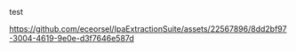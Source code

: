 test

https://github.com/eceorsel/IpaExtractionSuite/assets/22567896/8dd2bf97-3004-4619-9e0e-d3f7646e587d

